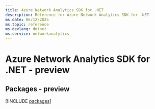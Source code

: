 ```yaml
---
title: Azure Network Analytics SDK for .NET
description: Reference for Azure Network Analytics SDK for .NET
ms.date: 06/12/2025
ms.topic: reference
ms.devlang: dotnet
ms.service: networkanalytics
---
```

# Azure Network Analytics SDK for .NET - preview
## Packages - preview
[!INCLUDE [packages](network-analytics-index.md)]